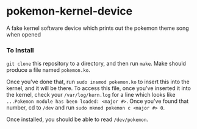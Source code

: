 # pokemon-kernel-device
A fake kernel software device which prints out the pokemon theme song when opened

### To Install
`git clone` this repository to a directory, and then run `make`. Make should produce a file named `pokemon.ko`.

Once you've done that, run `sudo insmod pokemon.ko` to insert this into the kernel, and it will be there. To access
this file, once you've inserted it into the kernel, check your `/var/log/kern.log` for a line which looks like
`...Pokemon module has been loaded: <major #>`. Once you've found that number, cd to `/dev` and run
`sudo mknod pokemon c <major #> 0`.

Once installed, you should be able to read `/dev/pokemon`.
